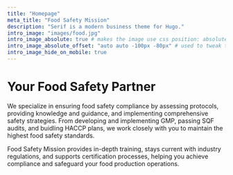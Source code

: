 ```yaml
---
title: "Homepage"
meta_title: "Food Safety Mission"
description: "Serif is a modern business theme for Hugo."
intro_image: "images/food.jpg"
intro_image_absolute: true # makes the image use css position: absolute; so it looks "offset". It's a visual effect that might not always look good depending on the image you use.
intro_image_absolute_offset: "auto auto -100px -80px" # used to tweak the positioning of the absolute image if enabled above
intro_image_hide_on_mobile: true
---
```


# Your Food Safety Partner

We specialize in ensuring food safety compliance by assessing protocols, providing knowledge and guidance, and implementing comprehensive safety strategies. From developing and implementing GMP, passing SQF audits, and buidling HACCP plans, we work closely with you to maintain the highest food safety standards.

Food Safety Mission provides in-depth training, stays current with industry regulations, and supports certification processes, helping you achieve compliance and safeguard your food production operations.
